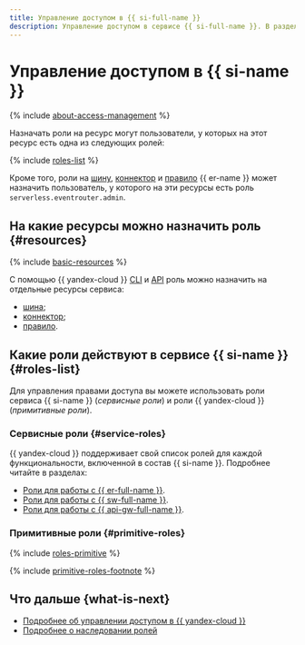 ```yaml
---
title: Управление доступом в {{ si-full-name }}
description: Управление доступом в сервисе {{ si-full-name }}. В разделе описано, на какие ресурсы можно назначить роль, какие роли действуют в сервисе, какие роли необходимы для того или иного действия.
---
```


# Управление доступом в {{ si-name }}

{% include [about-access-management](../../_includes/iam/about-access-management.md) %}

Назначать роли на ресурс могут пользователи, у которых на этот ресурс есть одна из следующих ролей:

{% include [roles-list](../../_includes/iam/roles-list.md) %}

Кроме того, роли на [шину](../concepts/eventrouter/bus.md), [коннектор](../concepts/eventrouter/connector.md) и [правило](../concepts/eventrouter/rule.md) {{ er-name }} может назначить пользователь, у которого на эти ресурсы есть роль `serverless.eventrouter.admin`.

## На какие ресурсы можно назначить роль {#resources}

{% include [basic-resources](../../_includes/iam/basic-resources-for-access-control.md) %}

С помощью {{ yandex-cloud }} [CLI](../../cli/index.yaml) и [API](../../api-design-guide/index.yaml) роль можно назначить на отдельные ресурсы сервиса:
* [шина](../concepts/eventrouter/bus.md);
* [коннектор](../concepts/eventrouter/connector.md);
* [правило](../concepts/eventrouter/rule.md).

## Какие роли действуют в сервисе {{ si-name }} {#roles-list}

Для управления правами доступа вы можете использовать роли сервиса {{ si-name }} (_сервисные роли_) и роли {{ yandex-cloud }} (_примитивные роли_).

### Сервисные роли {#service-roles}

{{ yandex-cloud }} поддерживает свой список ролей для каждой функциональности, включенной в состав {{ si-name }}. Подробнее читайте в разделах:

* [Роли для работы с {{ er-full-name }}](./eventrouter.md).
* [Роли для работы с {{ sw-full-name }}](./workflows.md).
* [Роли для работы с {{ api-gw-full-name }}](../../api-gateway/security/index.md#service-roles).

### Примитивные роли {#primitive-roles}

{% include [roles-primitive](../../_includes/roles-primitive.md) %}

{% include [primitive-roles-footnote](../../_includes/primitive-roles-footnote.md) %}

## Что дальше {what-is-next}

* [Подробнее об управлении доступом в {{ yandex-cloud }}](../../iam/concepts/access-control/index.md)
* [Подробнее о наследовании ролей](../../resource-manager/concepts/resources-hierarchy.md#access-rights-inheritance)